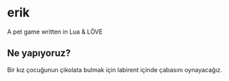 # erik
A pet game written in Lua &amp; LÖVE

## Ne yapıyoruz?

Bir kız çocuğunun çikolata bulmak için labirent içinde çabasını oynayacağız.

